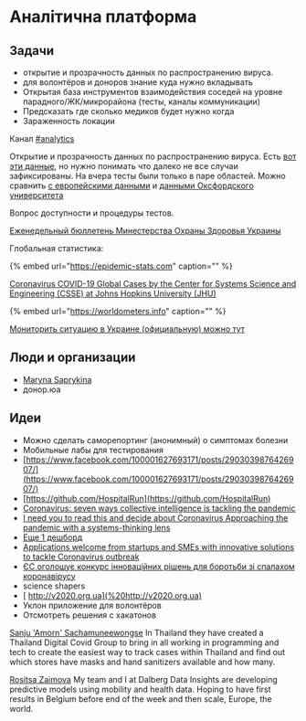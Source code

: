 # Аналітична платформа

## Задачи

* открытие и прозрачность данных по распространению вируса.
* для волонтёров и доноров знание куда нужно вкладывать
* Открытая база инструментов взаимодействия соседей на уровне парадного/ЖК/микрорайона \(тесты, каналы коммуникации\)
* Предсказать где сколько медиков будет нужно когда
* Зараженность локации

Канал [\#analytics](https://discord.gg/uy2nW7)

Открытие и прозрачность данных по распространению вируса. Есть [вот эти данные](https://public.tableau.com/profile/publicviz?fbclid=IwAR2nTNZDiO-GM-y2940gWCCB19xfN8X1yJMVnx0grp-OHoY6xZAT_wylyUk#!/vizhome/monitor_15841091301660/sheet0), но нужно понимать что далеко не все случаи зафиксированы. На вчера тесты были только в паре областей. Можно сравнить [с европейскими данными](https://who.maps.arcgis.com/apps/opsdashboard/index.html#/a19d5d1f86ee4d99b013eed5f637232d) и [данными Оксфордского университета](https://ourworldindata.org/coronavirus)

Вопрос доступности и процедуры тестов.

[Еженедельный бюллетень Минестерства Охраны Здоровья Украины](https://phc.org.ua/kontrol-zakhvoryuvan/inshi-infekciyni-zakhvoryuvannya/monitoring-i-ocinka/zakhvoryuvanist-na-grip-ta-grvi-v-ukraini)

Глобальная статистика:

{% embed url="https://epidemic-stats.com" caption="" %}

[Coronavirus COVID-19 Global Cases by the Center for Systems Science and Engineering \(CSSE\) at Johns Hopkins University \(JHU\)](https://gisanddata.maps.arcgis.com/apps/opsdashboard/index.html?fbclid=IwAR1GfIkkgwCZFKwxsrHZjqYqXkzRIHcDXpH8gr6h31tz_EBZBCMt8ldchs4#/bda7594740fd40299423467b48e9ecf6)

{% embed url="https://worldometers.info" caption="" %}

[Мониторить ситуацию в Украине \(официальную\) можно тут](https://app.powerbi.com/view?r=eyJrIjoiN2M1MTY1MDktZTY5Mi00OTE0LWFiMDAtMjM4NTY0YWU2MmI3IiwidCI6IjI4OGJmYmNmLTVhYjItNDk2MS04YTM5LTg2MDYxYWFhY2Q4NiIsImMiOjl9&fbclid=IwAR1-m0J2J-cFPJPubcFLxls8WgScsdsq8nNlYbY-hti5ZUDsShKYhpCTosU)

## Люди и организации

* [Maryna Saprykina](https://www.facebook.com/maryna.saprykina)
* донор.юа

## Идеи

* Можно сделать саморепортинг \(анонимный\) о симптомах болезни
* Мобильные лабы для тестирования
* [https://www.facebook.com/100001627693171/posts/2903039876426907/](https://www.facebook.com/100001627693171/posts/2903039876426907/)
* [https://github.com/HospitalRun](https://github.com/HospitalRun)
* [Coronavirus: seven ways collective intelligence is tackling the pandemic](https://theconversation.com/coronavirus-seven-ways-collective-intelligence-is-tackling-the-pandemic-133553)
* [I need you to read this and decide about Coronavirus Approaching the pandemic with a systems-thinking lens](https://medium.com/@phoebetickell/i-need-you-to-read-this-and-decide-about-coronavirus-6dd184745b33)
* [Еще 1 дешборд](https://app.powerbi.com/view?r=eyJrIjoiN2M1MTY1MDktZTY5Mi00OTE0LWFiMDAtMjM4NTY0YWU2MmI3IiwidCI6IjI4OGJmYmNmLTVhYjItNDk2MS04YTM5LTg2MDYxYWFhY2Q4NiIsImMiOjl9)
* [Applications welcome from startups and SMEs with innovative solutions to tackle Coronavirus outbreak](https://ec.europa.eu/info/news/startups-and-smes-innovative-solutions-welcome-2020-mar-13_en)
* [ЄС оголошує конкурс інноваційних рішень для боротьби зі спалахом коронавірусу](https://euprostir.org.ua/opportunities/148570)
* science shapers
* [ http://v2020.org.ua](%20http://v2020.org.ua)
* Уклон приложение для волонтёров
* Отсмотреть решения с хакатонов

[Sanju 'Amorn' Sachamuneewongse](https://www.facebook.com/awesomesanju?comment_id=Y29tbWVudDozMDkxMjgyNTA0MjIzNjE1XzMwOTE0MjQ2MDQyMDk0MDU%3D) In Thailand they have created a Thailand Digital Covid Group to bring in all working in programming and tech to create the easiest way to track cases within Thailand and find out which stores have masks and hand sanitizers available and how many.

[Rositsa Zaimova](https://www.facebook.com/rosi.zaimova?comment_id=Y29tbWVudDozMDkxMjgyNTA0MjIzNjE1XzMwOTIyNDI4NjQxMjc1Nzk%3D) My team and I at Dalberg Data Insights are developing predictive models using mobility and health data. Hoping to have first results in Belgium before end of the week and then scale, Europe, the world.

